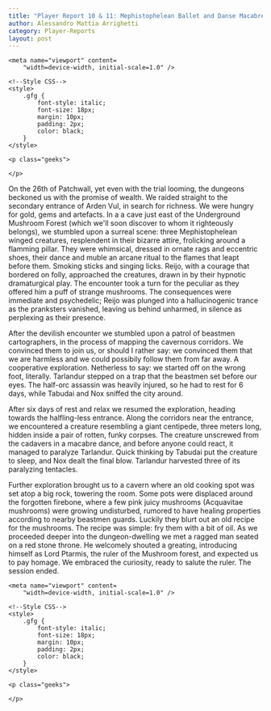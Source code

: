 ```yaml
---
title: "Player Report 10 & 11: Mephistophelean Ballet and Danse Macabre (Arden Vul, from Lionbeak Campaign)"
author: Alessandro Mattia Arrighetti
category: Player-Reports
layout: post
---
```

<html lang="en">
  
<head>
    <meta charset="UTF-8" />
    <meta http-equiv="X-UA-Compatible" content="IE=edge" />
  
    <meta name="viewport" content=
        "width=device-width, initial-scale=1.0" />
  
    <!--Style CSS-->
    <style>
        .gfg {
            font-style: italic;
            font-size: 18px;
            margin: 10px;
            padding: 2px;
            color: black;
        }
    </style>
</head>
  
<body>
    <p class="gfg">
    </p>
  
    <p class="geeks">
    
    </p>
</body>
  
</html>

On the 26th of Patchwall, yet even with the trial looming, the dungeons beckoned us with the promise of wealth. We raided straight to the secondary entrance of Arden Vul, in search for richness. We were hungry for gold, gems and artefacts. In a a cave just east of the Underground Mushroom Forest (which we'll soon discover to whom it righteously belongs), we stumbled upon a surreal scene: three Mephistophelean winged creatures, resplendent in their bizarre attire, frolicking around a flamming pillar. They were whimsical, dressed in ornate rags and eccentric shoes, their dance and muble an arcane ritual to the flames that leapt before them. Smoking sticks and singing licks. Reijo, with a courage that bordered on folly, approached the creatures, drawn in by their hypnotic dramaturgical play. The encounter took a turn for the peculiar as they offered him a puff of strange mushrooms. The consequences were immediate and psychedelic; Reijo was plunged into a hallucinogenic trance as the pranksters vanished, leaving us behind unharmed, in silence as perplexing as their presence.

After the devilish encounter we stumbled upon a patrol of beastmen cartographers, in the process of mapping the cavernous corridors. We convinced them to join us, or should I rather say: we convinced them that we are harmless and we could possibily follow them from far away. A cooperative exploration. Netherless to say: we started off on the wrong foot, literally. Tarlandur stepped on a trap that the beastmen set before our eyes. The half-orc assassin was heavily injured, so he had to rest for 6 days, while Tabudai and Nox sniffed the city around.  

After six days of rest and relax we resumed the exploration, heading towards the halfling-less entrance. Along the corridors near the entrance, we encountered a creature resembling a giant centipede, three meters long, hidden inside a pair of rotten, funky corpses. The creature unscrewed from the cadavers in a macabre dance, and before anyone could react, it managed to paralyze Tarlandur. Quick thinking by Tabudai put the creature to sleep, and Nox dealt the final blow. Tarlandur harvested three of its paralyzing tentacles.

Further exploration brought us to a cavern where an old cooking spot was set atop a big rock, towering the room. Some pots were displaced around the forgotten firebone, where a few pink juicy mushrooms (Acquavitae mushrooms) were growing undisturbed, rumored to have healing properties according to nearby beastmen guards. Luckily they blurt out an old recipe for the mushrooms. The recipe was simple: fry them with a bit of oil. As we proceeded deeper into the dungeon-dwelling we met a ragged man seated on a red stone throne. He welcomely shouted a greating, introducing himself as Lord Ptarmis, the ruler of the Mushroom forest, and expected us to pay homage. We embraced the curiosity, ready to salute the ruler. The session ended.








<html lang="en">
  
<head>
    <meta charset="UTF-8" />
    <meta http-equiv="X-UA-Compatible" content="IE=edge" />
  
    <meta name="viewport" content=
        "width=device-width, initial-scale=1.0" />
  
    <!--Style CSS-->
    <style>
        .gfg {
            font-style: italic;
            font-size: 18px;
            margin: 10px;
            padding: 2px;
            color: black;
        }
    </style>
</head>
  
<body>
    <p class="gfg">
     </p>
  
    <p class="geeks">
    
    </p>
</body>
  
</html>
